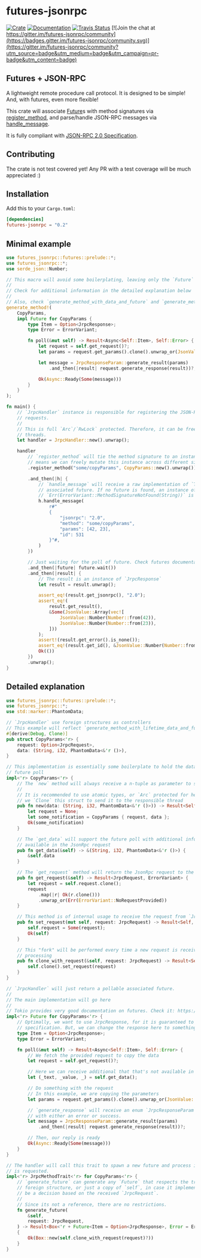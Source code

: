 # futures-jsonrpc

[![Crate](https://img.shields.io/crates/v/futures-jsonrpc.svg)](https://crates.io/crates/futures-jsonrpc)
[![Documentation](https://docs.rs/futures-jsonrpc/badge.svg)](https://docs.rs/futures-jsonrpc)
[![Travis Status](https://travis-ci.org/vlopes11/futures-jsonrpc.svg?branch=master)](https://travis-ci.org/vlopes11/futures-jsonrpc)
[![Join the chat at https://gitter.im/futures-jsonrpc/community](https://badges.gitter.im/futures-jsonrpc/community.svg)](https://gitter.im/futures-jsonrpc/community?utm_source=badge&utm_medium=badge&utm_campaign=pr-badge&utm_content=badge)

## Futures + JSON-RPC

A lightweight remote procedure call protocol. It is designed to be simple! And, with futures, even more flexible!

This crate will associate [Future](futures::future::Future)s with method signatures via [register_method](handler::JrpcHandler::register_method), and parse/handle JSON-RPC messages via [handle_message](handler::JrpcHandler::handle_message).

It is fully compliant with [JSON-RPC 2.0 Specification](https://www.jsonrpc.org/specification).

## Contributing

The crate is not test covered yet! Any PR with a test coverage will be much appreciated :)

## Installation

Add this to your `Cargo.toml`:

```toml
[dependencies]
futures-jsonrpc = "0.2"
```

## Minimal example

```rust
use futures_jsonrpc::futures::prelude::*;
use futures_jsonrpc::*;
use serde_json::Number;

// This macro will avoid some boilerplating, leaving only the `Future` implementation to be done
//
// Check for additional information in the detailed explanation below
//
// Also, check `generate_method_with_data_and_future` and `generate_method_with_lifetime_data_and_future`
generate_method!(
    CopyParams,
    impl Future for CopyParams {
        type Item = Option<JrpcResponse>;
        type Error = ErrorVariant;

        fn poll(&mut self) -> Result<Async<Self::Item>, Self::Error> {
            let request = self.get_request()?;
            let params = request.get_params().clone().unwrap_or(JsonValue::Null);

            let message = JrpcResponseParam::generate_result(params)
                .and_then(|result| request.generate_response(result))?;

            Ok(Async::Ready(Some(message)))
        }
    }
);

fn main() {
    // `JrpcHandler` instance is responsible for registering the JSON-RPC methods and receiving the
    // requests.
    //
    // This is full `Arc`/`RwLock` protected. Therefore, it can be freely copied/sent among
    // threads.
    let handler = JrpcHandler::new().unwrap();

    handler
        // `register_method` will tie the method signature to an instance, not a generic. This
        // means we can freely mutate this instance across different signatures.
        .register_method("some/copyParams", CopyParams::new().unwrap())

        .and_then(|h| {
            // `handle_message` will receive a raw implementation of `ToString` and return the
            // associated future. If no future is found, an instance of
            // `Err(ErrorVariant::MethodSignatureNotFound(String))` is returned
            h.handle_message(
                r#"
                {
                    "jsonrpc": "2.0",
                    "method": "some/copyParams",
                    "params": [42, 23],
                    "id": 531
                }"#,
            )
        })

        // Just waiting for the poll of future. Check futures documentation.
        .and_then(|future| future.wait())
        .and_then(|result| {
            // The result is an instance of `JrpcResponse`
            let result = result.unwrap();

            assert_eq!(result.get_jsonrpc(), "2.0");
            assert_eq!(
                result.get_result(),
                &Some(JsonValue::Array(vec![
                    JsonValue::Number(Number::from(42)),
                    JsonValue::Number(Number::from(23)),
                ]))
            );
            assert!(result.get_error().is_none());
            assert_eq!(result.get_id(), &JsonValue::Number(Number::from(531)));
            Ok(())
        })
        .unwrap();
}
```

## Detailed explanation

```rust
use futures_jsonrpc::futures::prelude::*;
use futures_jsonrpc::*;
use std::marker::PhantomData;

// `JrpcHandler` use foreign structures as controllers
// This example will reflect `generate_method_with_lifetime_data_and_future` macro
#[derive(Debug, Clone)]
pub struct CopyParams<'r> {
    request: Option<JrpcRequest>,
    data: (String, i32, PhantomData<&'r ()>),
}

// This implementation is essentially some boilerplate to hold the data that may be used by the
// future poll
impl<'r> CopyParams<'r> {
    // The `new` method will always receive a n-tuple as parameter to store data
    //
    // It is recommended to use atomic types, or `Arc` protected for heavy data. At every request,
    // we `Clone` this struct to send it to the responsible thread
    pub fn new(data: (String, i32, PhantomData<&'r ()>)) -> Result<Self, ErrorVariant> {
        let request = None;
        let some_notification = CopyParams { request, data };
        Ok(some_notification)
    }

    // The `get_data` will support the future poll with additional information that will not be
    // available in the JsonRpc request
    pub fn get_data(&self) -> &(String, i32, PhantomData<&'r ()>) {
        &self.data
    }

    // The `get_request` method will return the JsonRpc request to the future poll
    pub fn get_request(&self) -> Result<JrpcRequest, ErrorVariant> {
        let request = self.request.clone();
        request
            .map(|r| Ok(r.clone()))
            .unwrap_or(Err(ErrorVariant::NoRequestProvided))
    }

    // This method is of internal usage to receive the request from `JrpcHandler`
    pub fn set_request(mut self, request: JrpcRequest) -> Result<Self, ErrorVariant> {
        self.request = Some(request);
        Ok(self)
    }

    // This "fork" will be performed every time a new request is received, allowing async
    // processing
    pub fn clone_with_request(&self, request: JrpcRequest) -> Result<Self, ErrorVariant> {
        self.clone().set_request(request)
    }
}

// `JrpcHandler` will just return a pollable associated future.
//
// The main implementation will go here
//
// Tokio provides very good documentation on futures. Check it: https://tokio.rs/
impl<'r> Future for CopyParams<'r> {
    // Optimally, we want to use JrpcResponse, for it is guaranteed to respect the JSON-RPC
    // specification. But, we can change the response here to something else, if required.
    type Item = Option<JrpcResponse>;
    type Error = ErrorVariant;

    fn poll(&mut self) -> Result<Async<Self::Item>, Self::Error> {
        // We fetch the provided request to copy the data
        let request = self.get_request()?;

        // Here we can receive additional that that's not available in the request
        let (_text, _value, _) = self.get_data();

        // Do something with the request
        // In this example, we are copying the parameters
        let params = request.get_params().clone().unwrap_or(JsonValue::Null);

        // `generate_response` will receive an enum `JrpcResponseParam` and reply
        // with either an error or success.
        let message = JrpcResponseParam::generate_result(params)
            .and_then(|result| request.generate_response(result))?;

        // Then, our reply is ready
        Ok(Async::Ready(Some(message)))
    }
}

// The handler will call this trait to spawn a new future and process it when a registered method
// is requested.
impl<'r> JrpcMethodTrait<'r> for CopyParams<'r> {
    // `generate_future` can generate any `Future` that respects the trait signature. This can be a
    // foreign structure, or just a copy of `self`, in case it implements `Future`. This can also
    // be a decision based on the received `JrpcRequest`.
    //
    // Since its not a reference, there are no restrictions.
    fn generate_future(
        &self,
        request: JrpcRequest,
    ) -> Result<Box<'r + Future<Item = Option<JrpcResponse>, Error = ErrorVariant>>, ErrorVariant>
    {
        Ok(Box::new(self.clone_with_request(request)?))
    }
}
```


